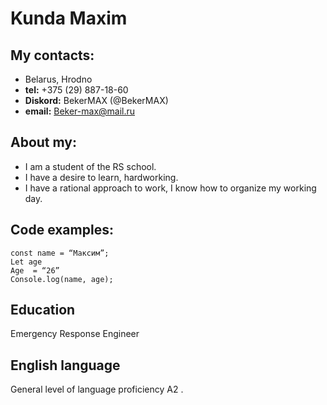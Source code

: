 #  Kunda Maxim
## My contacts:
* Belarus, Hrodno
* **tel:** +375 (29) 887-18-60
* **Diskord:** BekerMAX (@BekerMAX)
* **email:** Beker-max@mail.ru
## About my:
* I am a student of the RS school. 
* I have a desire to learn, hardworking.
* I have a rational approach to work, I know how to organize my working day.
## Code examples:
``` 
const name = “Максим”;
Let age 
Age  = “26”
Console.log(name, age); 
```
## Education
Emergency Response Engineer
## English language
General level of language proficiency A2 .
